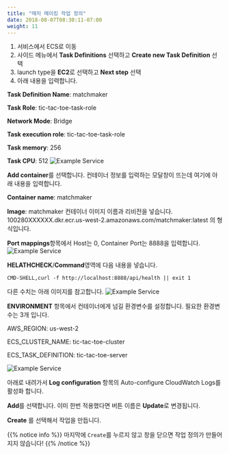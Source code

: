 ```yaml
---
title: "매치 메이킹 작업 정의"
date: 2018-08-07T08:30:11-07:00
weight: 11
---
```


1. 서비스에서 ECS로 이동
1. 사이드 메뉴에서 **Task Definitions** 선택하고 **Create new Task Definition** 선택
1. launch type을 **EC2**로 선택하고 **Next step** 선택
1. 아래 내용을 입력합니다.

**Task Definition Name**: matchmaker

**Task Role**: tic-tac-toe-task-role

**Network Mode**: Bridge

**Task execution role**: tic-tac-toe-task-role

**Task memory**: 256

**Task CPU**: 512
![Example Service](/images/tic-tac-toe/task-definition-matchmaker-1.png)

**Add container**를 선택합니다. 컨테이너 정보를 입력하는 모달창이 뜨는데 여기에 아래 내용을 입력합니다.

**Container name**: matchmaker

**Image**: matchmaker 컨테이너 이미지 이름과 리비전을 넣습니다. 100280XXXXXX.dkr.ecr.us-west-2.amazonaws.com/matchmaker:latest 의 형식입니다.

**Port mappings**항목에서 Host는 0, Container Port는 8888을 입력합니다.
![Example Service](/images/tic-tac-toe/task-definition-matchmaker-2.png)

**HELATHCHECK**/**Command**영역에 다음 내용을 넣습니다.
```
CMD-SHELL,curl -f http://localhost:8888/api/health || exit 1
```
다른 수치는 아래 이미지를 참고합니다.
![Example Service](/images/tic-tac-toe/task-definition-matchmaker-3.png)


**ENVIRONMENT** 항목에서 컨테이너에게 넘길 환경변수를 설정합니다.
필요한 환경변수는 3개 입니다.

AWS_REGION: us-west-2

ECS_CLUSTER_NAME: tic-tac-toe-cluster

ECS_TASK_DEFINITION: tic-tac-toe-server

![Example Service](/images/tic-tac-toe/task-definition-matchmaker-4.png)


아래로 내려가서 **Log configuration** 항목의 Auto-configure CloudWatch Logs를 활성화 합니다.

**Add**를 선택합니다. 이미 한번 적용했다면 버튼 이름은 **Update**로 변경됩니다.


**Create** 를 선택해서 작업을 만듭니다.

{{% notice info %}}
마지막에 `Create`를 누르지 않고 창을 닫으면 작업 정의가 만들어지지 않습니다!
{{% /notice %}}